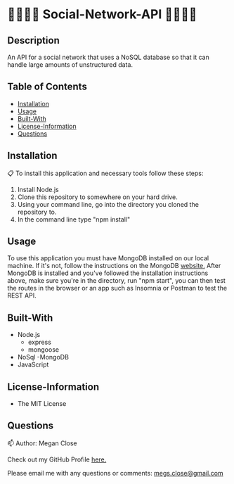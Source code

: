 # :family_man_woman_boy_boy: Social-Network-API :family_woman_woman_girl_boy:

## Description
An API for a social network that uses a NoSQL database so that it can handle large amounts of unstructured data. 

## Table of Contents
* [Installation](#Installation)
* [Usage](#Usage)
* [Built-With](#Built-With)
* [License-Information](#License-Information)
* [Questions](#Questions)

## Installation 
:clipboard:
To install this application and necessary tools follow these steps:
1. Install Node.js
2. Clone this repository to somewhere on your hard drive. 
3. Using your command line, go into the directory you cloned the repository to. 
4. In the command line type "npm install"

## Usage
To use this application you must have MongoDB installed on our local machine. If it's not, follow the instructions on the MongoDB [website.](https://www.mongodb.com/cloud/atlas/lp/try2?utm_source=google&utm_campaign=gs_americas_united_states_search_brand_atlas_desktop&utm_term=%2Binstall%20%2Bmongodb&utm_medium=cpc_paid_search&utm_ad=b&utm_ad_campaign_id=1718986498&gclid=Cj0KCQjw2NyFBhDoARIsAMtHtZ5LlBWhU-XQp1KCC2a74fYkoDZzxTUgwGEbSFkBFei53cHnQJOSkFEaAg9tEALw_wcB) After MongoDB is installed and you've followed the installation instructions above, make sure you're in the directory, run "npm start", you can then test the routes in the browser or an app such as Insomnia or Postman to test the REST API. 

## Built-With 
  * Node.js 
    - express
    - mongoose
  * NoSql
    -MongoDB
  * JavaScript

## License-Information 
  * The MIT License
  
## Questions 
:mailbox:
Author: Megan Close

Check out my GitHub Profile [here.](https://github.com/MeganClo)

Please email me with any questions or comments: <megs.close@gmail.com>